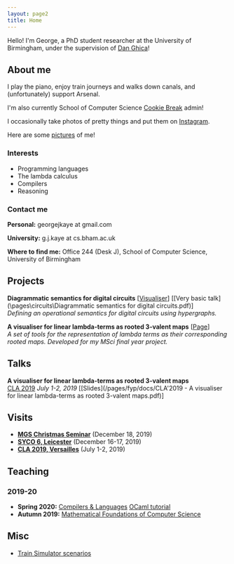 ```yaml
---
layout: page2
title: Home
---
```


Hello! I'm George, a PhD student researcher at the University of Birmingham, under the supervision of [Dan Ghica](http://www.cs.bham.ac.uk/~drg/)!

## About me

I play the piano, enjoy train journeys and walks down canals, and (unfortunately) support Arsenal.

I'm also currently School of Computer Science [Cookie Break](https://www.cs.bham.ac.uk/internal/research_students/cookiebreaks/) admin!

I occasionally take photos of pretty things and put them on [Instagram](https://www.instagram.com/georgejkaye/).

Here are some [pictures](/pictures) of me!

### Interests

* Programming languages
* The lambda calculus
* Compilers
* Reasoning

### Contact me

**Personal:** georgejkaye at gmail.com

**University:** g.j.kaye at cs.bham.ac.uk

**Where to find me:** Office 244 (Desk J), School of Computer Science, University of Birmingham

## Projects

**Diagrammatic semantics for digital circuits** \[[Visualiser](\circuits\visualiser)\] \[[Very basic talk](\pages\circuits\Diagrammatic semantics for digital circuits.pdf)\]  
*Defining an operational semantics for digital circuits using hypergraphs.*

**A visualiser for linear lambda-terms as rooted 3-valent maps** \[[Page](\fyp)\]  
*A set of tools for the representation of lambda terms as their corresponding rooted maps. Developed for my MSci final year project.*

## Talks

**A visualiser for linear lambda-terms as rooted 3-valent maps**  
[CLA 2019](http://cla.tcs.uj.edu.pl/) *July 1-2, 2019* \[[Slides](/pages/fyp/docs/CLA'2019 - A visualiser for linear lambda-terms as rooted 3-valent maps.pdf)\]

## Visits

* [**MGS Christmas Seminar**](https://staffwww.dcs.shef.ac.uk/people/G.Struth/mgs_xmas19.html) (December 18, 2019)
* [**SYCO 6, Leicester**](http://events.cs.bham.ac.uk/syco/6/) (December 16-17, 2019)
* [**CLA 2019, Versailles**](http://cla.tcs.uj.edu.pl/) (July 1-2, 2019)

## Teaching

### 2019-20

* **Spring 2020:** [Compilers & Languages](https://www.cs.bham.ac.uk/internal/modules/2019/06-02578/) [OCaml tutorial](/ocaml)
* **Autumn 2019:** [Mathematical Foundations of Computer Science](https://www.cs.bham.ac.uk/internal/modules/2019/06-30181/)

## Misc

* [Train Simulator scenarios](/trains)
